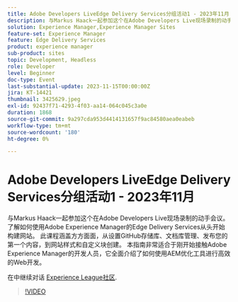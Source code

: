 ```yaml
---
title: Adobe Developers LiveEdge Delivery Services分组活动1 - 2023年11月
description: 与Markus Haack一起参加这个在Adobe Developers Live现场录制的动手会议。 了解如何使用Adobe Experience Manager的Edge Delivery Services从头开始构建网站。 此课程涵盖方方面面，从设置GitHub存储库、文档库管理、发布您的第一个内容，到网站样式和自定义块创建。 本指南非常适合于刚开始接触Adobe Experience Manager的开发人员，它全面介绍了如何使用AEM优化工具进行高效的Web开发。
solution: Experience Manager,Experience Manager Sites
feature-set: Experience Manager
feature: Edge Delivery Services
product: experience manager
sub-product: sites
topic: Development, Headless
role: Developer
level: Beginner
doc-type: Event
last-substantial-update: 2023-11-15T00:00:00Z
jira: KT-14421
thumbnail: 3425629.jpeg
exl-id: 92437f71-4293-4f03-aa14-064c045c3a0e
duration: 1868
source-git-commit: 9a297cda953d4414131657f9ac84580aea0eabeb
workflow-type: tm+mt
source-wordcount: '180'
ht-degree: 0%

---
```


# Adobe Developers LiveEdge Delivery Services分组活动1 - 2023年11月

与Markus Haack一起参加这个在Adobe Developers Live现场录制的动手会议。 了解如何使用Adobe Experience Manager的Edge Delivery Services从头开始构建网站。 此课程涵盖方方面面，从设置GitHub存储库、文档库管理、发布您的第一个内容，到网站样式和自定义块创建。 本指南非常适合于刚开始接触Adobe Experience Manager的开发人员，它全面介绍了如何使用AEM优化工具进行高效的Web开发。

在中继续对话 [Experience League社区](https://adobe.ly/3Q82EUF).

>[!VIDEO](https://video.tv.adobe.com/v/3425629/?learn=on)
